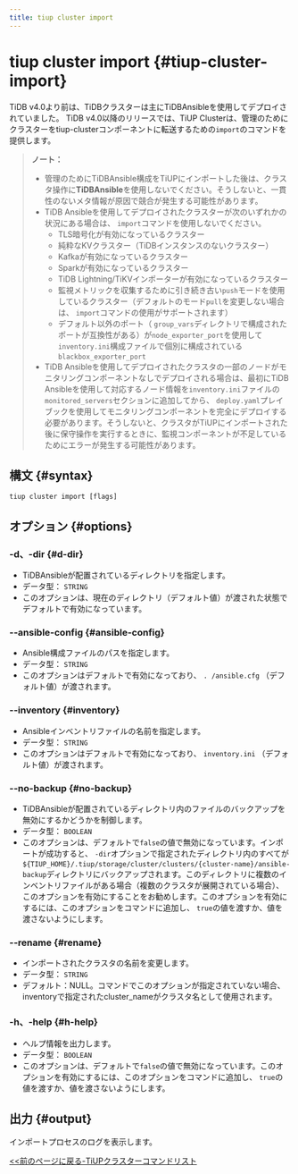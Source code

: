 ```yaml
---
title: tiup cluster import
---
```


# tiup cluster import {#tiup-cluster-import}

TiDB v4.0より前は、TiDBクラスターは主にTiDBAnsibleを使用してデプロイされていました。 TiDB v4.0以降のリリースでは、TiUP Clusterは、管理のためにクラスターをtiup-clusterコンポーネントに転送するための`import`のコマンドを提供します。

> **ノート：**
>
> -   管理のためにTiDBAnsible構成をTiUPにインポートした後は、クラスタ操作に**TiDBAnsible**を使用しないでください。そうしないと、一貫性のないメタ情報が原因で競合が発生する可能性があります。
> -   TiDB Ansibleを使用してデプロイされたクラスターが次のいずれかの状況にある場合は、 `import`コマンドを使用しないでください。
>     -   TLS暗号化が有効になっているクラスター
>     -   純粋なKVクラスター（TiDBインスタンスのないクラスター）
>     -   Kafkaが有効になっているクラスター
>     -   Sparkが有効になっているクラスター
>     -   TiDB Lightning/TiKVインポーターが有効になっているクラスター
>     -   監視メトリックを収集するために引き続き古い`push`モードを使用しているクラスター（デフォルトのモード`pull`を変更しない場合は、 `import`コマンドの使用がサポートされます）
>     -   デフォルト以外のポート（ `group_vars`ディレクトリで構成されたポートが互換性がある）が`node_exporter_port`を使用して`inventory.ini`構成ファイルで個別に構成されている`blackbox_exporter_port`
> -   TiDB Ansibleを使用してデプロイされたクラスタの一部のノードがモニタリングコンポーネントなしでデプロイされる場合は、最初にTiDB Ansibleを使用して対応するノード情報を`inventory.ini`ファイルの`monitored_servers`セクションに追加してから、 `deploy.yaml`プレイブックを使用してモニタリングコンポーネントを完全にデプロイする必要があります。そうしないと、クラスタがTiUPにインポートされた後に保守操作を実行するときに、監視コンポーネントが不足しているためにエラーが発生する可能性があります。

## 構文 {#syntax}

```shell
tiup cluster import [flags]
```

## オプション {#options}

### -d、-dir {#d-dir}

-   TiDBAnsibleが配置されているディレクトリを指定します。
-   データ型： `STRING`
-   このオプションは、現在のディレクトリ（デフォルト値）が渡された状態でデフォルトで有効になっています。

### --ansible-config {#ansible-config}

-   Ansible構成ファイルのパスを指定します。
-   データ型： `STRING`
-   このオプションはデフォルトで有効になっており、 `. /ansible.cfg` （デフォルト値）が渡されます。

### &#x20;--inventory {#inventory}

-   Ansibleインベントリファイルの名前を指定します。
-   データ型： `STRING`
-   このオプションはデフォルトで有効になっており、 `inventory.ini` （デフォルト値）が渡されます。

### --no-backup {#no-backup}

-   TiDBAnsibleが配置されているディレクトリ内のファイルのバックアップを無効にするかどうかを制御します。
-   データ型： `BOOLEAN`
-   このオプションは、デフォルトで`false`の値で無効になっています。インポートが成功すると、 `-dir`オプションで指定されたディレクトリ内のすべてが`${TIUP_HOME}/.tiup/storage/cluster/clusters/{cluster-name}/ansible-backup`ディレクトリにバックアップされます。このディレクトリに複数のインベントリファイルがある場合（複数のクラスタが展開されている場合）、このオプションを有効にすることをお勧めします。このオプションを有効にするには、このオプションをコマンドに追加し、 `true`の値を渡すか、値を渡さないようにします。

### --rename {#rename}

-   インポートされたクラスタの名前を変更します。
-   データ型： `STRING`
-   デフォルト：NULL。コマンドでこのオプションが指定されていない場合、inventoryで指定されたcluster_nameがクラスタ名として使用されます。

### -h、-help {#h-help}

-   ヘルプ情報を出力します。
-   データ型： `BOOLEAN`
-   このオプションは、デフォルトで`false`の値で無効になっています。このオプションを有効にするには、このオプションをコマンドに追加し、 `true`の値を渡すか、値を渡さないようにします。

## 出力 {#output}

インポートプロセスのログを表示します。

[&lt;&lt;前のページに戻る-TiUPクラスターコマンドリスト](/tiup/tiup-component-cluster.md#command-list)
